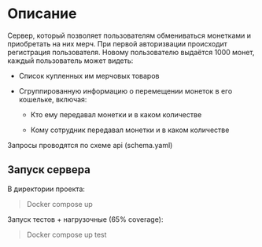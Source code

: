 # Описание
Сервер, который позволяет пользователям обмениваться монетками и приобретать на них мерч. При первой авторизвации происходит регистрация пользователя. Новому пользователю выдаётся 1000 монет, каждый пользователь может видеть:
- Список купленных им мерчовых товаров
- Сгруппированную информацию о перемещении монеток в его кошельке, включая:

  - Кто ему передавал монетки и в каком количестве

  - Кому сотрудник передавал монетки и в каком количестве

Запросы проводятся по схеме api (schema.yaml)
## Запуск сервера

В директории проекта:

> Docker compose up

Запуск тестов + нагрузочные (65% coverage):

> Docker compose up test
